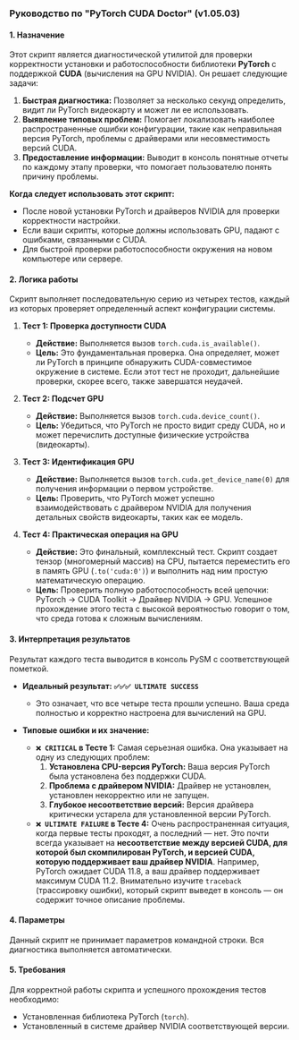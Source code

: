 ### **Руководство по "PyTorch CUDA Doctor" (v1.05.03)**

#### **1. Назначение**

Этот скрипт является диагностической утилитой для проверки корректности установки и работоспособности библиотеки **PyTorch** с поддержкой **CUDA** (вычисления на GPU NVIDIA). Он решает следующие задачи:

1.  **Быстрая диагностика:** Позволяет за несколько секунд определить, видит ли PyTorch видеокарту и может ли ее использовать.
2.  **Выявление типовых проблем:** Помогает локализовать наиболее распространенные ошибки конфигурации, такие как неправильная версия PyTorch, проблемы с драйверами или несовместимость версий CUDA.
3.  **Предоставление информации:** Выводит в консоль понятные отчеты по каждому этапу проверки, что помогает пользователю понять причину проблемы.

**Когда следует использовать этот скрипт:**
*   После новой установки PyTorch и драйверов NVIDIA для проверки корректности настройки.
*   Если ваши скрипты, которые должны использовать GPU, падают с ошибками, связанными с CUDA.
*   Для быстрой проверки работоспособности окружения на новом компьютере или сервере.

#### **2. Логика работы**

Скрипт выполняет последовательную серию из четырех тестов, каждый из которых проверяет определенный аспект конфигурации системы.

1.  **Тест 1: Проверка доступности CUDA**
    *   **Действие:** Выполняется вызов `torch.cuda.is_available()`.
    *   **Цель:** Это фундаментальная проверка. Она определяет, может ли PyTorch в принципе обнаружить CUDA-совместимое окружение в системе. Если этот тест не проходит, дальнейшие проверки, скорее всего, также завершатся неудачей.

2.  **Тест 2: Подсчет GPU**
    *   **Действие:** Выполняется вызов `torch.cuda.device_count()`.
    *   **Цель:** Убедиться, что PyTorch не просто видит среду CUDA, но и может перечислить доступные физические устройства (видеокарты).

3.  **Тест 3: Идентификация GPU**
    *   **Действие:** Выполняется вызов `torch.cuda.get_device_name(0)` для получения информации о первом устройстве.
    *   **Цель:** Проверить, что PyTorch может успешно взаимодействовать с драйвером NVIDIA для получения детальных свойств видеокарты, таких как ее модель.

4.  **Тест 4: Практическая операция на GPU**
    *   **Действие:** Это финальный, комплексный тест. Скрипт создает тензор (многомерный массив) на CPU, пытается переместить его в память GPU (`.to('cuda:0')`) и выполнить над ним простую математическую операцию.
    *   **Цель:** Проверить полную работоспособность всей цепочки: PyTorch -> CUDA Toolkit -> Драйвер NVIDIA -> GPU. Успешное прохождение этого теста с высокой вероятностью говорит о том, что среда готова к сложным вычислениям.

#### **3. Интерпретация результатов**

Результат каждого теста выводится в консоль PySM с соответствующей пометкой.

*   **Идеальный результат: `✅✅✅ ULTIMATE SUCCESS`**
    *   Это означает, что все четыре теста прошли успешно. Ваша среда полностью и корректно настроена для вычислений на GPU.

*   **Типовые ошибки и их значение:**
    *   **`❌ CRITICAL` в Тесте 1:** Самая серьезная ошибка. Она указывает на одну из следующих проблем:
        1.  **Установлена CPU-версия PyTorch:** Ваша версия PyTorch была установлена без поддержки CUDA.
        2.  **Проблема с драйвером NVIDIA:** Драйвер не установлен, установлен некорректно или не запущен.
        3.  **Глубокое несоответствие версий:** Версия драйвера критически устарела для установленной версии PyTorch.
    *   **`❌ ULTIMATE FAILURE` в Тесте 4:** Очень распространенная ситуация, когда первые тесты проходят, а последний — нет. Это почти всегда указывает на **несоответствие между версией CUDA, для которой был скомпилирован PyTorch, и версией CUDA, которую поддерживает ваш драйвер NVIDIA**. Например, PyTorch ожидает CUDA 11.8, а ваш драйвер поддерживает максимум CUDA 11.2. Внимательно изучите `traceback` (трассировку ошибки), который скрипт выведет в консоль — он содержит точное описание проблемы.

#### **4. Параметры**

Данный скрипт не принимает параметров командной строки. Вся диагностика выполняется автоматически.

#### **5. Требования**

Для корректной работы скрипта и успешного прохождения тестов необходимо:
*   Установленная библиотека PyTorch (`torch`).
*   Установленный в системе драйвер NVIDIA соответствующей версии.